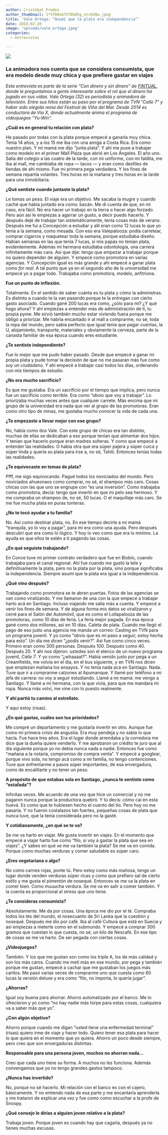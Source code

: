```yaml
---
author: Cristóbal Fredes
author_thumbnail: 1*tFD0xb7V70kDhg_xtrGVQw.jpeg
title: 'Vale Ortega: ”Asumí que la plata era independencia”'
date: 2018-02-20
image: 'uploads/vale_ortega.jpeg'
categories:
  - entrevistas

---
```


![](/uploads/vale_ortega.jpeg)

### La animadora nos cuenta que se considera consumista, que era modelo desde muy chica y que prefiere gastar en viajes

*Esta entrevista es parte de la serie “Con dinero y sin dinero” de [FINTUAL](http://www.fintual.com), donde le preguntamos a gente interesante sobre el rol que el dinero ha jugado en sus vidas. Vale Ortega (32) es periodista y animadora de televisión. Entre sus hitos están su paso por el programa de TVN “Calle 7" y haber sido elegida reina del Festival de Viña del Mar. Desde 2014 es conductora de Via X, donde actualmente anima el programa de videojuegos “Yu-Win”.*

**¿Cuál es en general tu relación con plata?**

He pasado por todas con la plata porque empecé a ganarla muy chica. Tenía 14 años, y a los 15 me iba con una amiga a Costa Rica. Era como nuestro plan. Y mi mamá me dijo “junta plata”. Y ahí me puse a trabajar como modelo en el primer Mall Plaza que abrió en Los Ángeles. El año uno. Salía del colegio a las cuatro de la tarde, con mi uniforme, con mi faldita, me iba al mall, me cambiaba de ropa — tacos — y eran como desfiles de tiendas de ahí mismo. Fue mi primera pega verdadera. Y los fines de semana repartía volantes. Tres horas en la mañana y tres horas en la tarde para una inmobiliaria.

**¿Qué sentiste cuando juntaste la plata?**

Le tomas un peso. El viaje era un objetivo. Me sacaba la mugre y cuando caché que había juntado era como: bacán. Me di cuenta de que, en mi caso, era fácil. No era hacer un trabajo en la tierra o hacer algo forzado. Pero aún así le empiezas a agarrar un gusto, a decir puedo hacerlo. Y después dejé de trabajar tan sistemáticamente, tenía cosas más de verano. Después me fui a Concepción a estudiar y allí eran como 12 lucas lo que yo tenía a la semana, como mesada. Con eso era Valepalooza: podía carretear, comprar cigarros y maquetear toda la semana, porque estudiaba diseño. Habían semanas en las que tenía 7 lucas, si mis papás no tenían plata, evidentemente. Además mi hermana estudiaba odontología, una carrera infinitamente más cara. Así que dije: tengo que empezar a trabajar porque no quiero depender de alguien. Y empecé como promotora en varias agencias. Y Concepción igual es más grande y ahí empecé a ganar plata como *for real*. A tal punto que ya en el segundo año de la universidad me empecé yo a pagar todo. Trabajaba como promotora, modelo, anfitriona.

**Fue un punto de inflexión.**

Totalmente. En el sentido de saber cuánta es tu plata y cómo la administras. Es distinto a cuando te la van pasando porque te la entregan con cierto gasto asociado. Cuando gané 200 lucas era como, ¿sólo para mí? ¿Y qué hago ahora? Y ahí empiezas a entender más de administración de ti, tu propia pyme. Me sirvió también mucho estar viviendo fuera porque me obligó a priorizar. Me habría encantado ir al mall a comprarme, no sé, toda la ropa del mundo, pero sabía perfecto que igual tenía que pagar cuentas, la U, alojamiento, transporte, materiales y obviamente la cerveza, parte de la canasta familiar de esa época cuando eres estudiante.

**¿Te sentiste independiente?**

Fue lo mejor que me pudo haber pasado. Desde que empecé a ganar mi propia plata y pude tomar la decisión de que no me pasaran más fue como *soy un ciudadano*. Y ahí empecé a trabajar casi todos los días, ordenando con mis tiempos de estudio.

**¿No era mucho sacrificio?**

Es que me gustaba. Era un sacrificio por el tiempo que implica, pero nunca fue un sacrificio como terrible. Era como “obvio que voy a trabajar”. Lo priorizaba muchas veces antes que cualquier carrete. Más encima que mi grupo de la universidad era nada que ver al grupo de las promotoras. Eran como otro tipo de minas, me gustaba mucho conocer la vida de cada una.

**¿Te empezaste a llevar mejor con ese grupo?**

No, había como dos Vale. Con este grupo de chicas era tan distinto, muchas de ellas se dedicaban a eso porque tenían que alimentar dos hijos. Y tenían que hacerlo porque eran madres solteras. Y como que empecé a entender las realidades. O había otra que era súper pajera y súper cuica y súper linda y quería su plata para irse a, no sé, Tahiti. Entonces tenías todas las realidades.

**¿Te equivocaste en temas de plata?**

Pfff, me sigo equivocando. Pagué todos los noviciados del mundo. Pero noviciados ahueonaos como comprar, no sé, el shampoo más caro. Cosas chicas con las que uno se engrupe con “es una inversión”. Como trabajaba como promotora, decía: tengo que invertir en que mi pelo sea hermoso. Y me compraba un shampoo de, no sé, 50 lucas. O el maquillaje más caro. Se me fue mucha plata en puras tonteras.

**¿No te tocó ayudar a tu familia?**

No. Así como destinar plata, no. En ese tiempo decirle a mi mamá “tranquila, yo lo voy a pagar”, para mí era como una ayuda. Pero después descubrí que era como lo lógico. Y hoy lo veo como que era lo mínimo. La ayuda es que ellos te estén a ti pagando las cosas.

**¿En qué seguiste trabajando?**

En Conce tuve mi primer contrato verdadero que fue en Biobío, cuando trabajaba para el canal regional. Ahí fue cuando me gustó la tele y definitivamente la plata, pero no la plata por la plata, sino porque significaba la independencia. Siempre asumí que la plata era igual a la independencia.

**¿Qué vino después?**

Trabajando como promotora se te abren puertas. Fotos de las agencias se van como viralizando. Y me llamaron de una con la que empecé a trabajar harto acá en Santiago. Incluso viajando me salía más a cuenta. Y empecé a venir los fines de semana. Y de alguna forma mis datos se viralizaron y cerré para el Salón del Automóvil, que es como el Lollapalooza de las promotoras, como 10 días de feria. La feria mejor pagada. En esa época gané como dos millones, así en 10 días. Caleta de plata. Cuando me llegó el pago de eso justo una agencia me manda un correo: Casting en TVN para un programa juvenil. Y yo como “obvio que es mi paso a seguir, estoy hecha para esto”. Un día me dicen “¿podís venir?”. Así fue como cinco veces. Primero eran como 300 personas. Después 100. Después como 40. Después 20. Y ahí nos dijeron: ustedes son el elenco de un nuevo programa juvenil, *Calle 7*. Y yo como “¿whaaaat?”. Había venido justo por pega a un Creamfields, me volvía en el día, en el bus siguiente, y en TVN nos dicen que empiezan mañana los ensayos. Y no tenía nada acá en Santiago. Nada. Tuve que ir a comprarme calzones al Apumanque. Y llamé por teléfono a mi jefa de carrera: no voy a seguir estudiando. Llamé a mi mamá: me vengo a Santiago. Y llamé a mi hermana, con la que vivía, para que me mandara mi ropa. Nunca más volví, me vine con lo puesto realmente.

**Y ahí partió tu camino al estrellato.**

Y aquí estoy (risas).

**¿En qué gastas, cuáles son tus prioridades?**

Me compré un departamento y me gustaría invertir en otro. Aunque fue como mi primera crisis de angustia. Era muy pendeja y no sabía lo que hacía. Fue hace tres años. Era el lugar donde arrendaba y la corredora me dice que la dueña quiere venderlo. Y me aprobaron un crédito te juro que al día siguiente porque yo no debía nunca nada a nadie. Entonces fue como “mañana a la notaría, compromiso de compra venta”. Y empecé a googlear, porque vivo sola, no tengo acá como a mi familia, no tengo contenciones. Tuve que enfrentarme a pasos súper importantes, de esa envergadura, como de encalillarte y no tener un peso.

**A propósito de que estabas sola en Santiago, ¿nunca te sentiste como “estafada”?**

Infinitas veces. Me acuerdo de una vez que hice un comercial y no me pagaron nunca porque la productora quebró. Y tú decís: cómo caí en esta huevá. Es como que te hubiesen hecho el cuento del tío. Pero hoy no me pasaría. Y no fueron costalazos tan fuertes, pequeñas cosas de plata que nunca tuve, que la tenía considerada pero no la gasté.

**Y cotidianamente, ¿en qué se te va?**

Se me va harto en viajar. Me gusta invertir en viajes. En el momento que empecé a viajar harto fue como “filo, si voy a gastar la plata que sea en viajes”. ¿Y sabes en qué se me va también la plata? Se me va en comida. Porque como muchas verduras y comer saludable es súper caro.

**¿Eres vegetariana o algo?**

No como carnes rojas, ponte tú. Pero estoy como más mañosa, tengo un lugar donde venden verduras súper ricas y como que prefiero sal de cierto estilo y me gusta el pimentón de nosequé. Entonces se me va la plata en comer bien. Como muuucha verdura. Se me va en salir a comer también. Y la cuenta es proporcional al stress que uno tiene.

**¿Te consideras consumista?**

Absolutamente. Me da por cosas. Una época me dio por el té. Compraba todos los tés del mundo, el nosecuanto de Sri Lanka que la cuestión y nosequé. Después me dio por café. Iba al café Cultura que está en Suecia y así empiezas a meterte como en el submundo. Y empecé a comprar 300 gramos que cuestan lo que cuesta, no sé, un kilo de Nescafé. En ese tipo de cosas se me va harto. De ser pegada con ciertas cosas.

**¿Videojuegos?**

También. Y los que me gustan son como los triple A, los de más calidad y son los más caros. Cuando me metí más en ese mundo, por pega y también porque me gustan, empecé a cachar que me gustaban los juegos más caritos. Me pasó varias veces de comprarme uno que cuesta como 60 lucas la versión deluxe y era como “filo, no importa, lo quería jugar”.

**¿Ahorras?**

Igual soy buena para ahorrar. Ahorro automatizado por el banco. Me lo ofrecieron y yo como “no hay nadie más torpe para estas cosas, cualquiera va a saber más que yo”.

**¿Con algún objetivo?**

Ahorro porque cuando me digan “usted tiene una enfermedad terminal” (risas) quiero irme de viaje y hacer todo. Quiero tener esa plata para hacer lo que quiera en el momento que yo quiera. Ahorro un poco desde siempre, pero creo que son envergaduras distintas.

**Responsable para una persona joven, muchos no ahorran nada…**

Creo que cada uno tiene su forma. A muchos no les funciona. Además convengamos que yo no tengo grandes gastos tampoco.

**¿Nunca has invertido?**

No, porque no sé hacerlo. Mi relación con el banco es con el cajero, básicamente. Y no entiendo nada de esa parte y me encantaría aprenderla y me trataron de explicar una vez y fue como como escuchar a la profe de Snoopy.

**¿Qué consejo le dirías a alguien joven relativo a la plata?**

Trabaja joven. Porque joven es cuando hay que cagarla, después ya no tienes muchas excusas.

